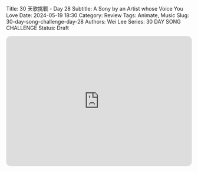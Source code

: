 Title: 30 天歌挑戰 - Day 28
Subtitle: A Sony by an Artist whose Voice You Love
Date: 2024-05-19 18:30
Category: Review
Tags: Animate, Music
Slug: 30-day-song-challenge-day-28
Authors: Wei Lee
Series: 30 DAY SONG CHALLENGE
Status: Draft

<iframe style="border-radius:12px" src="https://open.spotify.com/embed/track/6MNY72T605kPIOH3hnioxu?utm_source=generator" width="100%" height="352" frameBorder="0" allowfullscreen="" allow="autoplay; clipboard-write; encrypted-media; fullscreen; picture-in-picture" loading="lazy"></iframe>
